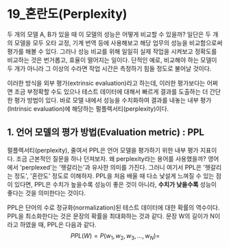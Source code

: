 # 19_혼란도(Perplexity)

두 개의 모델 A, B가 있을 때 이 모델의 성능은 어떻게 비교할 수 있을까? 일단은 두 개의 모델을 모두 오타 교정, 기계 번역 등에 사용해보고 해당 업무의 성능을 비교함으로써 평가를 해볼 수 있다. 그러나 성능 비교를 위해 일일히 실제 작업을 시켜보고 정확도를 비교하는 것은 번거롭고, 효율이 떨어지는 일이다. 단적인 예로, 비교해야 하는 모델이 두 개가 아니라 그 이상의 수라면 작업 시간은 측정하기 힘들 정도로 불어날 것이다. <br>

이러한 방식을 외부 평가(extrinsic evaluation)라고 하는데, 이러한 평가보다는 어쩌면 조금 부정확할 수도 있으나 테스트 데이터에 대해서 빠르게 결과를 도출하는 더 간단한 평가 방법이 있다. 바로 모델 내에서 성능을 수치화하여 결과를 내놓는 내부 평가(Intrinsic evaluation)에 해당하는 펄플렉서티(perplexity)이다. 

## 1. 언어 모델의 평가 방법(Evaluation metric) : PPL

펄플렉서티(perplexity), 줄여서 PPL은 언어 모델을 평가하기 위한 내부 평가 지표이다. 조금 근본적인 질문을 하나 던져보자. 왜 perplexity라는 용어를 사용했을까? 영어에서 'perplexed'는 '헷갈리는'과 유사한 의미를 가진다. 그러니 여기서 PPL은 '헷갈리는 정도', '혼란도' 정도로 이해하자. PPL을 처음 배울 때 다소 낯설게 느껴질 수 있는 점이 있다면, PPL은 수치가 높을수록 성능이 좋은 것이 아니라, **수치가 낮을수록** 성능이 좋다는 것을 의미한다는 것이다. <BR>



PPL은 단어의 수로 정규화(normalization)된 테스트 데이터에 대한 확률의 역수이다. PPL을 최소화한다는 것은 문장의 확률을 최대화하는 것과 같다. 문장 W의 길이가 N이라고 하였을 때, PPL은 다음과 같다. 
$$
PPL(W)=P(w_1,w_2,w_3,...,w_N)=
$$
  
